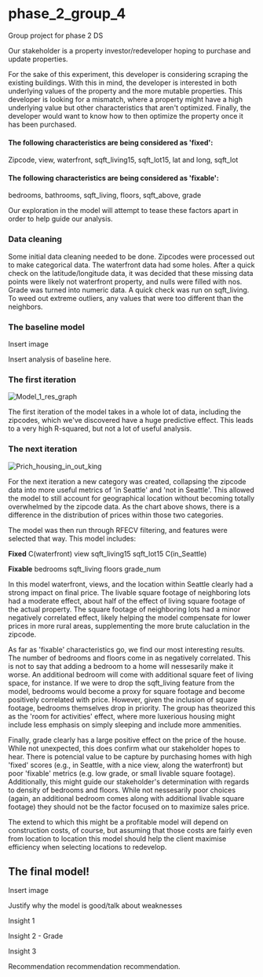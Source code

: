 # phase_2_group_4
Group project for phase 2 DS


Our stakeholder is a property investor/redeveloper hoping to purchase and update properties. 

For the sake of this experiment, this developer is considering scraping the existing buildings. With this in mind, the developer is interested in both underlying values of the property and the more mutable properties. This developer is looking for a mismatch, where a property might have a high underlying value but other characteristics that aren't optimized. Finally, the developer would want to know how to then optimize the property once it has been purchased.

#### The following characteristics are being considered as 'fixed':

Zipcode, view, waterfront, sqft_living15, sqft_lot15, lat and long, sqft_lot

#### The following characteristics are being considered as 'fixable':

bedrooms, bathrooms, sqft_living, floors, sqft_above, grade

Our exploration in the model will attempt to tease these factors apart in order to help guide our analysis.

### Data cleaning

Some initial data cleaning needed to be done. 
Zipcodes were processed out to make categorical data. 
The waterfront data had some holes. After a quick check on the latitude/longitude data, it was decided that these missing data points were likely not waterfront property, and nulls were filled with nos.
Grade was turned into numeric data.
A quick check was run on sqft_living. To weed out extreme outliers, any values that were too different than the neighbors.



### The baseline model

Insert image


Insert analysis of baseline here.


### The first iteration

![Model_1_res_graph](https://user-images.githubusercontent.com/85522002/142089408-705158f1-fe91-4d10-be58-79a612ce124e.png)

The first iteration of the model takes in a whole lot of data, including the zipcodes, which we've discovered have a huge predictive effect. This leads to a very high R-squared, but not a lot of useful analysis.


### The next iteration

![Prich_housing_in_out_king](https://user-images.githubusercontent.com/85522002/142224940-1c9ea6e6-68d7-4ef2-a590-5f2c72876bcd.png)

For the next iteration a new category was created, collapsing the zipcode data into more useful metrics of 'in Seattle' and 'not in Seattle'. This allowed the model to still account for geographical location without becoming totally overwhelmed by the zipcode data. As the chart above shows, there is a difference in the distribution of prices within those two categories. 

The model was then run through RFECV filtering, and features were selected that way. This model includes:

**Fixed**
C(waterfront)
view
sqft_living15
sqft_lot15
C(in_Seattle)

**Fixable**
bedrooms
sqft_living
floors
grade_num

In this model waterfront, views, and the location within Seattle clearly had a strong impact on final price. The livable square footage of neighboring lots had a moderate effect, about half of the effect of living square footage of the actual property. The square footage of neighboring lots had a minor negatively correlated effect, likely helping the model compensate for lower prices in more rural areas, supplementing the more brute caluclation in the zipcode. 

As far as 'fixable' characteristics go, we find our most interesting results. The number of bedrooms and floors come in as negatively correlated. This is not to say that adding a bedroom to a home will nessesarily make it worse. An additional bedroom will come with additional square feet of living space, for instance. If we were to drop the sqft_living feature from the model, bedrooms would become a proxy for square footage and become positively correlated with price. However, given the inclusion of square footage, bedrooms themselves drop in priority. The group has theorized this as the 'room for activities' effect, where more luxerious housing might include less emphasis on simply sleeping and include more ammenities. 

Finally, grade clearly has a large positive effect on the price of the house. While not unexpected, this does confirm what our stakeholder hopes to hear. There is potencial value to be capture by purchasing homes with high 'fixed' scores (e.g., in Seattle, with a nice view, along the waterfront) but poor 'fixable' metrics (e.g. low grade, or small livable square footage). Additionally, this might guide our stakeholder's determination with regards to density of bedrooms and floors. While not nessesarily poor choices (again, an additional bedroom comes along with additional livable square footage) they should not be the factor focused on to maximize sales price.

The extend to which this might be a profitable model will depend on construction costs, of course, but assuming that those costs are fairly even from location to location this model should help the client maximise efficiency when selecting locations to redevelop. 

## The final model!


Insert image

Justify why the model is good/talk about weaknesses




Insight 1

Insight 2 - Grade

Insight 3




Recommendation recommendation recommendation.
